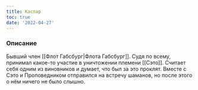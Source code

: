 ```yaml
---
title: Каспар
toc: true
date: '2022-04-27'
---
```


### Описание
Бывший член [[Флот Габсбург|Флота Габсбург]]. Судя по всему, принимал какое-то участие в уничтожении племени [[Сэто]]. Считает себя одним из виновников и думает, что был за это проклят.
Вместе с Сэто и Проповедником отправился на встречу шаманов, но после этого о нём ничего не было слышно.